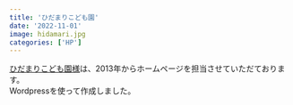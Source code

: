 ```yaml
---
title: 'ひだまりこども園'
date: '2022-11-01'
image: hidamari.jpg
categories: ['HP']
---
```


[ひだまりこども園様](https://ishiharahoiku.org/)は、2013年からホームページを担当させていただております。  
Wordpressを使って作成しました。